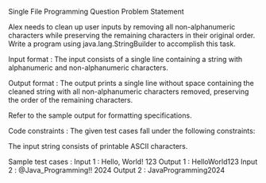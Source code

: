 Single File Programming Question
Problem Statement



Alex needs to clean up user inputs by removing all non-alphanumeric characters while preserving the remaining characters in their original order. Write a program using java.lang.StringBuilder to accomplish this task. 

Input format :
The input consists of a single line containing a string with alphanumeric and non-alphanumeric characters.

Output format :
The output prints a single line without space containing the cleaned string with all non-alphanumeric characters removed, preserving the order of the remaining characters.



Refer to the sample output for formatting specifications.

Code constraints :
The given test cases fall under the following constraints:

The input string consists of printable ASCII characters.

Sample test cases :
Input 1 :
Hello, World! 123
Output 1 :
HelloWorld123
Input 2 :
@Java_Programming!! 2024
Output 2 :
JavaProgramming2024
